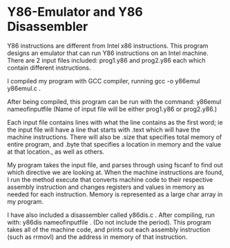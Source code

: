 # Y86-Emulator and Y86 Disassembler
Y86 instructions are different from Intel x86 instructions. This program designs an emulator that can run Y86 instructions on an
Intel machine. There are 2 input files included: prog1.y86 and prog2.y86 each which contain different instructions.

I compiled my program with GCC compiler, running gcc -o y86emul y86emul.c .

After being compiled, this program can be run with the command: y86emul nameofinputfile (Name of input file will be either prog1.y86 or prog2.y86.)

Each input file contains lines with what the line contains as the first word; ie the input file will have a line that starts with .text which will have the machine instructions. There will also be .size that specifies total memory of entire program, and .byte that specifies a location in memory and the value at that location., as well as others.

My program takes the input file, and parses through using fscanf to find out which directive we are looking at. When the machine instructions are found, I run the method execute that converts machine code to their respective assembly instruction and changes registers and values in memory as needed for each instruction. Memory is represented as a large char array in my program.

I have also included a disassembler called y86dis.c . After compiling, run with: y86dis nameofinputfile . (Do not include the period). This program takes all of the machine code, and prints out each assembly instruction (such as rrmovl) and the address in memory of that instruction.
